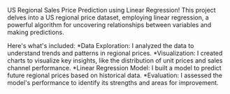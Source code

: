 US Regional Sales Price Prediction using Linear Regression! This project delves into a US regional price dataset, employing linear regression, a powerful algorithm for uncovering relationships between variables and making predictions.

Here's what's included:
*Data Exploration: I analyzed the data to understand trends and patterns in regional prices.
*Visualization: I created charts to visualize key insights, like the distribution of unit prices and sales channel performance.
*Linear Regression Model: I built a model to predict future regional prices based on historical data.
*Evaluation: I assessed the model's performance to identify its strengths and areas for improvement.
